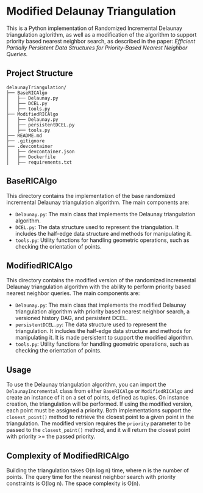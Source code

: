 # Modified Delaunay Triangulation

This is a Python implementation of Randomized Incremental Delaunay triangulation aglorithm, as well as a modification of the algorithm to support priority based nearest neighbor search, as described in the paper: _Efficient Partially Persistent Data Structures for Priority-Based Nearest Neighbor Queries_. 

## Project Structure
```
delaunayTriangulation/
├── BaseRICAlgo
│   ├── Delaunay.py
│   ├── DCEL.py
│   ├── tools.py
├── ModifiedRICAlgo
│   ├── Delaunay.py
│   ├── persistentDCEL.py
│   ├── tools.py
├── README.md
├── .gitignore
├── .devcontainer
│   ├── devcontainer.json
│   ├── Dockerfile
│   ├── requirements.txt
```

## BaseRICAlgo

This directory contains the implementation of the base randomized incremental Delaunay triangulation algorithm. The main components are:
- `Delaunay.py`: The main class that implements the Delaunay triangulation algorithm.
- `DCEL.py`: The data structure used to represent the triangulation. It includes the half-edge data structure and methods for manipulating it.
- `tools.py`: Utility functions for handling geometric operations, such as checking the orientation of points.

## ModifiedRICAlgo
This directory contains the modified version of the randomized incremental Delaunay triangulation algorithm with the ability to perform priority based nearest neighbor queries. The main components are:
- `Delaunay.py`: The main class that implements the modified Delaunay triangulation algorithm with priority based nearest neighbor search, a versioned history DAG, and persistent DCEL.
- `persistentDCEL.py`: The data structure used to represent the triangulation. It includes the half-edge data structure and methods for manipulating it. It is made persistent to support the modified algorithm.
- `tools.py`: Utility functions for handling geometric operations, such as checking the orientation of points.

## Usage
To use the Delaunay triangulation algorithm, you can import the `DelaunayIncremental` class from either `BaseRICAlgo` or `ModifiedRICAlgo` and create an instance of it on a set of points, defined as tuples. On instance creation, the triangulation will be performed. If using the modified version, each point must be assigned a priority. Both implementations support the `closest_point()` method to retrieve the closest point to a given point in the triangulation. The modified version requires the `priority` parameter to be passed to the `closest_point()` method, and it will return the closest point with priority >= the passed priority.

## Complexity of ModifiedRICAlgo

Building the triangulation takes O(n log n) time, where n is the number of points. The query time for the nearest neighbor search with priority constraints is O(log n). The space complexity is O(n).



